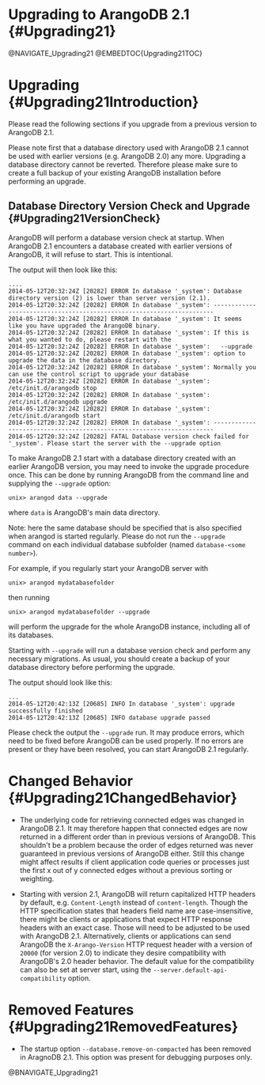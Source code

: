 Upgrading to ArangoDB 2.1 {#Upgrading21}
========================================

@NAVIGATE_Upgrading21
@EMBEDTOC{Upgrading21TOC}

Upgrading {#Upgrading21Introduction}
====================================

Please read the following sections if you upgrade from a previous version to
ArangoDB 2.1.

Please note first that a database directory used with ArangoDB 2.1
cannot be used with earlier versions (e.g. ArangoDB 2.0) any
more. Upgrading a database directory cannot be reverted. Therefore
please make sure to create a full backup of your existing ArangoDB
installation before performing an upgrade.

Database Directory Version Check and Upgrade {#Upgrading21VersionCheck}
-----------------------------------------------------------------------

ArangoDB will perform a database version check at startup. When ArangoDB 2.1
encounters a database created with earlier versions of ArangoDB, it will refuse
to start. This is intentional.

The output will then look like this:

    ....
    2014-05-12T20:32:24Z [20282] ERROR In database '_system': Database directory version (2) is lower than server version (2.1).
    2014-05-12T20:32:24Z [20282] ERROR In database '_system': ----------------------------------------------------------------------
    2014-05-12T20:32:24Z [20282] ERROR In database '_system': It seems like you have upgraded the ArangoDB binary.
    2014-05-12T20:32:24Z [20282] ERROR In database '_system': If this is what you wanted to do, please restart with the
    2014-05-12T20:32:24Z [20282] ERROR In database '_system':   --upgrade
    2014-05-12T20:32:24Z [20282] ERROR In database '_system': option to upgrade the data in the database directory.
    2014-05-12T20:32:24Z [20282] ERROR In database '_system': Normally you can use the control script to upgrade your database
    2014-05-12T20:32:24Z [20282] ERROR In database '_system':   /etc/init.d/arangodb stop
    2014-05-12T20:32:24Z [20282] ERROR In database '_system':   /etc/init.d/arangodb upgrade
    2014-05-12T20:32:24Z [20282] ERROR In database '_system':   /etc/init.d/arangodb start
    2014-05-12T20:32:24Z [20282] ERROR In database '_system': ----------------------------------------------------------------------
    2014-05-12T20:32:24Z [20282] FATAL Database version check failed for '_system'. Please start the server with the --upgrade option

To make ArangoDB 2.1 start with a database directory created with an earlier
ArangoDB version, you may need to invoke the upgrade procedure once.  This can
be done by running ArangoDB from the command line and supplying the `--upgrade`
option:

    unix> arangod data --upgrade

where `data` is ArangoDB's main data directory. 

Note: here the same database should be specified that is also specified when
arangod is started regularly. Please do not run the `--upgrade` command on each
individual database subfolder (named `database-<some number>`).
 
For example, if you regularly start your ArangoDB server with

    unix> arangod mydatabasefolder

then running

    unix> arangod mydatabasefolder --upgrade

will perform the upgrade for the whole ArangoDB instance, including all of its
databases.

Starting with `--upgrade` will run a database version check and perform any
necessary migrations. As usual, you should create a backup of your database
directory before performing the upgrade.

The output should look like this:

    ...
    2014-05-12T20:42:13Z [20685] INFO In database '_system': upgrade successfully finished
    2014-05-12T20:42:13Z [20685] INFO database upgrade passed

Please check the output the `--upgrade` run. It may produce errors, which need
to be fixed before ArangoDB can be used properly. If no errors are present or
they have been resolved, you can start ArangoDB 2.1 regularly.

Changed Behavior {#Upgrading21ChangedBehavior}
==============================================

* The underlying code for retrieving connected edges was changed in ArangoDB
  2.1. It may therefore happen that connected edges are now returned in a
  different order than in previous versions of ArangoDB. This shouldn't be a
  problem because the order of edges returned was never guaranteed in previous
  versions of ArangoDB either. Still this change might affect results if client
  application code queries or processes just the first x out of y connected
  edges without a previous sorting or weighting.

* Starting with version 2.1, ArangoDB will return capitalized HTTP headers by
  default, e.g. `Content-Length` instead of `content-length`.  Though the HTTP
  specification states that headers field name are case-insensitive, there might
  be clients or applications that expect HTTP response headers with an exact
  case. Those will need to be adjusted to be used with ArangoDB
  2.1. Alternatively, clients or applications can send ArangoDB the
  `X-Arango-Version` HTTP request header with a version of `20000` (for version
  2.0) to indicate they desire compatibility with ArangoDB's 2.0 header
  behavior. The default value for the compatibility can also be set at server
  start, using the `--server.default-api-compatibility` option.

Removed Features {#Upgrading21RemovedFeatures}
==============================================

* The startup option `--database.remove-on-compacted` has been removed
  in AragnoDB 2.1.  This option was present for debugging purposes
  only.

@BNAVIGATE_Upgrading21
